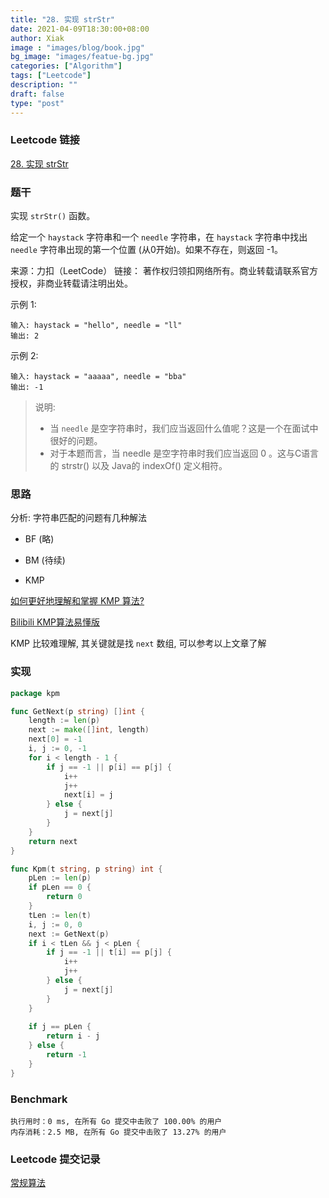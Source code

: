 ```yaml
---
title: "28. 实现 strStr"
date: 2021-04-09T18:30:00+08:00
author: Xiak
image : "images/blog/book.jpg"
bg_image: "images/featue-bg.jpg"
categories: ["Algorithm"]
tags: ["Leetcode"]
description: ""
draft: false
type: "post"
---
```


### Leetcode 链接

[28. 实现 strStr](https://leetcode-cn.com/problems/implement-strstr/)

### 题干
实现 `strStr()` 函数。

给定一个 `haystack` 字符串和一个 `needle` 字符串，在 `haystack` 字符串中找出 `needle` 字符串出现的第一个位置 (从0开始)。如果不存在，则返回 -1。

来源：力扣（LeetCode）
链接：
著作权归领扣网络所有。商业转载请联系官方授权，非商业转载请注明出处。


示例 1:

```
输入: haystack = "hello", needle = "ll"
输出: 2
```

示例 2:

```
输入: haystack = "aaaaa", needle = "bba"
输出: -1
```


> 说明:
> - 当 `needle` 是空字符串时，我们应当返回什么值呢？这是一个在面试中很好的问题。
> - 对于本题而言，当 needle 是空字符串时我们应当返回 0 。这与C语言的 strstr() 以及 Java的 indexOf() 定义相符。

### 思路

分析: 字符串匹配的问题有几种解法

- BF (略)

- BM (待续)

- KMP

[如何更好地理解和掌握 KMP 算法?](https://www.zhihu.com/question/21923021)

[Bilibili KMP算法易懂版](https://www.bilibili.com/video/BV1jb411V78H?from=search&seid=9213718721515748230)

KMP 比较难理解, 其关键就是找 `next` 数组, 可以参考以上文章了解

### 实现

```go
package kpm

func GetNext(p string) []int {
	length := len(p)
    next := make([]int, length)
    next[0] = -1
    i, j := 0, -1
    for i < length - 1 {
        if j == -1 || p[i] == p[j] {
        	i++
        	j++
        	next[i] = j
        } else {
        	j = next[j]
        }   
    }
    return next
}

func Kpm(t string, p string) int {
	pLen := len(p)
	if pLen == 0 {
		return 0
    }
    tLen := len(t)
    i, j := 0, 0
    next := GetNext(p)
    if i < tLen && j < pLen {
    	if j == -1 || t[i] == p[j] {
    		i++
    		j++
        } else {
        	j = next[j]
        }
    }
    
    if j == pLen {
    	return i - j
    } else {
    	return -1
    }
}
```

### Benchmark 
```
执行用时：0 ms, 在所有 Go 提交中击败了 100.00% 的用户
内存消耗：2.5 MB, 在所有 Go 提交中击败了 13.27% 的用户
```

### Leetcode 提交记录

[常规算法](https://leetcode-cn.com/submissions/detail/165794544/)


